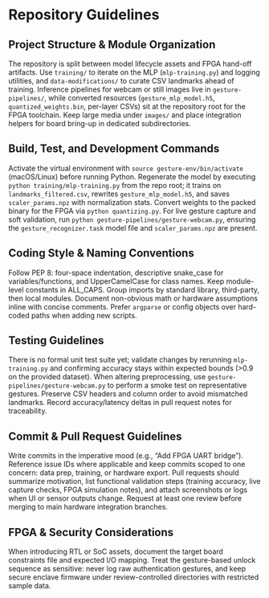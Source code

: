 # Repository Guidelines

## Project Structure & Module Organization
The repository is split between model lifecycle assets and FPGA hand-off artifacts. Use `training/` to iterate on the MLP (`mlp-training.py`) and logging utilities, and `data-modifications/` to curate CSV landmarks ahead of training. Inference pipelines for webcam or still images live in `gesture-pipelines/`, while converted resources (`gesture_mlp_model.h5`, `quantized_weights.bin`, per-layer CSVs) sit at the repository root for the FPGA toolchain. Keep large media under `images/` and place integration helpers for board bring-up in dedicated subdirectories.

## Build, Test, and Development Commands
Activate the virtual environment with `source gesture-env/bin/activate` (macOS/Linux) before running Python. Regenerate the model by executing `python training/mlp-training.py` from the repo root; it trains on `landmarks_filtered.csv`, rewrites `gesture_mlp_model.h5`, and saves `scaler_params.npz` with normalization stats. Convert weights to the packed binary for the FPGA via `python quantizing.py`. For live gesture capture and soft validation, run `python gesture-pipelines/gesture-webcam.py`, ensuring the `gesture_recognizer.task` model file and `scaler_params.npz` are present.

## Coding Style & Naming Conventions
Follow PEP 8: four-space indentation, descriptive snake_case for variables/functions, and UpperCamelCase for class names. Keep module-level constants in ALL_CAPS. Group imports by standard library, third-party, then local modules. Document non-obvious math or hardware assumptions inline with concise comments. Prefer `argparse` or config objects over hard-coded paths when adding new scripts.

## Testing Guidelines
There is no formal unit test suite yet; validate changes by rerunning `mlp-training.py` and confirming accuracy stays within expected bounds (>0.9 on the provided dataset). When altering preprocessing, use `gesture-pipelines/gesture-webcam.py` to perform a smoke test on representative gestures. Preserve CSV headers and column order to avoid mismatched landmarks. Record accuracy/latency deltas in pull request notes for traceability.

## Commit & Pull Request Guidelines
Write commits in the imperative mood (e.g., “Add FPGA UART bridge”). Reference issue IDs where applicable and keep commits scoped to one concern: data prep, training, or hardware export. Pull requests should summarize motivation, list functional validation steps (training accuracy, live capture checks, FPGA simulation notes), and attach screenshots or logs when UI or sensor outputs change. Request at least one review before merging to main hardware integration branches.

## FPGA & Security Considerations
When introducing RTL or SoC assets, document the target board constraints file and expected I/O mapping. Treat the gesture-based unlock sequence as sensitive: never log raw authentication gestures, and keep secure enclave firmware under review-controlled directories with restricted sample data.
